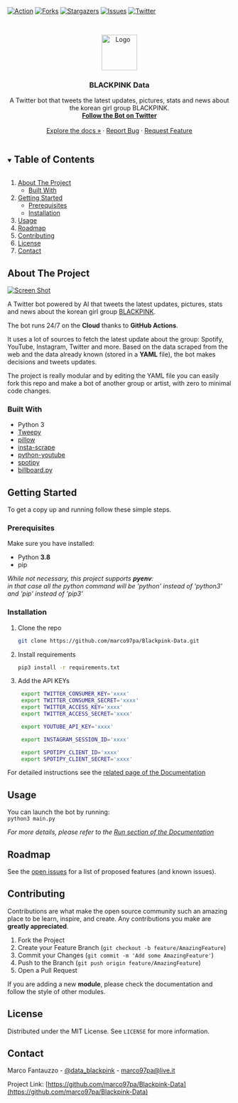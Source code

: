 
[![Action][action-shield]][action-url]
[![Forks][forks-shield]][forks-url]
[![Stargazers][stars-shield]][stars-url]
[![Issues][issues-shield]][issues-url]
[![Twitter][twitter-shield]][twitter-url]



<!-- PROJECT LOGO -->
<br />
<p align="center">
  <a href="https://github.com/marco97pa/Blackpink-Data">
    <img src="https://raw.githubusercontent.com/marco97pa/Blackpink-Data/master/icon.jpg" alt="Logo" width="80" height="80">
  </a>

  <h3 align="center">BLACKPINK Data</h3>

  <p align="center">
    A Twitter bot that tweets the latest updates, pictures, stats and news about the korean girl group BLACKPINK.
    <br />
    <a href="https://twitter.com/data_blackpink"><strong>Follow the Bot on Twitter</strong></a>
    <br />
    <br />
    <a href="https://blackpink-data.rtfd.io">Explore the docs »</a>
    ·
    <a href="https://github.com/marco97pa/Blackpink-Data/issues">Report Bug</a>
    ·
    <a href="https://github.com/marco97pa/Blackpink-Data/issues">Request Feature</a>
  </p>
</p>



<!-- TABLE OF CONTENTS -->
<details open="open">
  <summary><h2 style="display: inline-block">Table of Contents</h2></summary>
  <ol>
    <li>
      <a href="#about-the-project">About The Project</a>
      <ul>
        <li><a href="#built-with">Built With</a></li>
      </ul>
    </li>
    <li>
      <a href="#getting-started">Getting Started</a>
      <ul>
        <li><a href="#prerequisites">Prerequisites</a></li>
        <li><a href="#installation">Installation</a></li>
      </ul>
    </li>
    <li><a href="#usage">Usage</a></li>
    <li><a href="#roadmap">Roadmap</a></li>
    <li><a href="#contributing">Contributing</a></li>
    <li><a href="#license">License</a></li>
    <li><a href="#contact">Contact</a></li>
  </ol>
</details>



<!-- ABOUT THE PROJECT -->
## About The Project

[![Screen Shot](https://pbs.twimg.com/profile_banners/1320467294317928448/1613083325/1500x500)](https://twitter.com/data_blackpink)

A Twitter bot powered by AI that tweets the latest updates, pictures, stats and news about the korean girl group [BLACKPINK](https://en.wikipedia.org/wiki/Blackpink).

The bot runs 24/7 on the **Cloud** thanks to **GitHub Actions**.

It uses a lot of sources to fetch the latest update about the group: Spotify, YouTube, Instagram, Twitter and more. Based on the data scraped from the web and the data already known (stored in a **YAML** file), the bot makes decisions and tweets updates. 

The project is really modular and by editing the YAML file you can easily fork this repo and make a bot of another group or artist, with zero to minimal code changes.


### Built With

* Python 3
* [Tweepy](https://pypi.org/project/tweepy/)
* [pillow](https://pypi.org/project/Pillow/)
* [insta-scrape](https://pypi.org/project/insta-scrape/)
* [python-youtube](https://pypi.org/project/python-youtube/)
* [spotipy](https://github.com/plamere/spotipy)
* [billboard.py](https://github.com/guoguo12/billboard-charts)




<!-- GETTING STARTED -->
## Getting Started

To get a copy up and running follow these simple steps.

### Prerequisites

Make sure you have installed:
* Python **3.8**
* pip  

_While not necessary, this project supports **pyenv**:  
in that case all the python command will be 'python' instead of 'python3' and 'pip' instead of 'pip3'_

### Installation

1. Clone the repo
   ```sh
   git clone https://github.com/marco97pa/Blackpink-Data.git
   ```
2. Install requirements
   ```sh
   pip3 install -r requirements.txt
   ```
3. Add the API KEYs
   ```sh
    export TWITTER_CONSUMER_KEY='xxxx'
    export TWITTER_CONSUMER_SECRET='xxxx'
    export TWITTER_ACCESS_KEY='xxxx'
    export TWITTER_ACCESS_SECRET='xxxx'

    export YOUTUBE_API_KEY='xxxx'

    export INSTAGRAM_SESSION_ID='xxxx'

    export SPOTIPY_CLIENT_ID='xxxx'
    export SPOTIPY_CLIENT_SECRET='xxxx'
   ```

For detailed instructions see the [related page of the Documentation](https://blackpink-data.readthedocs.io/en/latest/#how-to-build)


<!-- USAGE EXAMPLES -->
## Usage

You can launch the bot by running:   
`python3 main.py`  

_For more details, please refer to the [Run section of the Documentation](https://blackpink-data.readthedocs.io/en/latest/#run)_



<!-- ROADMAP -->
## Roadmap

See the [open issues](https://github.com/marco97pa/Blackpink-Data/issues) for a list of proposed features (and known issues).



<!-- CONTRIBUTING -->
## Contributing

Contributions are what make the open source community such an amazing place to be learn, inspire, and create. Any contributions you make are **greatly appreciated**.

1. Fork the Project
2. Create your Feature Branch (`git checkout -b feature/AmazingFeature`)
3. Commit your Changes (`git commit -m 'Add some AmazingFeature'`)
4. Push to the Branch (`git push origin feature/AmazingFeature`)
5. Open a Pull Request

If you are adding a new **module**, please check the documentation and follow the style of other modules.


<!-- LICENSE -->
## License

Distributed under the MIT License. See `LICENSE` for more information.



<!-- CONTACT -->
## Contact

Marco Fantauzzo - [@data_blackpink](https://twitter.com/@data_blackpink) - marco97pa@live.it

Project Link: [https://github.com/marco97pa/Blackpink-Data](https://github.com/marco97pa/Blackpink-Data)






<!-- MARKDOWN LINKS & IMAGES -->
<!-- https://www.markdownguide.org/basic-syntax/#reference-style-links -->
[action-shield]: https://github.com/marco97pa/Blackpink-Data/actions/workflows/main.yml/badge.svg
[action-url]: https://github.com/marco97pa/Blackpink-Data/actions/workflows/main.yml
[forks-shield]: https://img.shields.io/github/forks/marco97pa/Blackpink-Data?style=for-the-badge
[forks-url]: https://github.com/marco97pa/Blackpink-Data/network/members
[stars-shield]: https://img.shields.io/github/stars/marco97pa/Blackpink-Data?color=f0a500&style=for-the-badge
[stars-url]: https://github.com/marco97pa/Blackpink-Data/stargazers
[issues-shield]: https://img.shields.io/github/issues/marco97pa/Blackpink-Data?style=for-the-badge
[issues-url]: https://github.com/marco97pa/Blackpink-Data/issues
[twitter-shield]: https://img.shields.io/twitter/follow/data_blackpink?label=%40data_blackpink&style=social
[twitter-url]: https://twitter.com/data_blackpink
